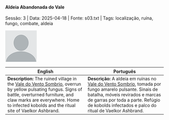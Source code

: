 
#### Aldeia Abandonada do Vale

Sessão: 3 | Data: 2025-04-18 | Fonte: s03.txt | Tags: localização, ruína, fungo, combate, aldeia

![Aldeia Abandonada do Vale](blank.png)

| English | Português |
|---------|-----------|
| **Description:** The ruined village in the [Vale do Vento Sombrio](vale_do_vento_sombrio.md), overrun by yellow pulsating fungus. Signs of battle, overturned furniture, and claw marks are everywhere. Home to infected kobolds and the ritual site of Vaelkor Ashbrand. | **Descrição:** A aldeia em ruínas no [Vale do Vento Sombrio](vale_do_vento_sombrio.md), tomada por fungo amarelo pulsante. Sinais de batalha, móveis revirados e marcas de garras por toda a parte. Refúgio de kobolds infectados e palco do ritual de Vaelkor Ashbrand. |


























